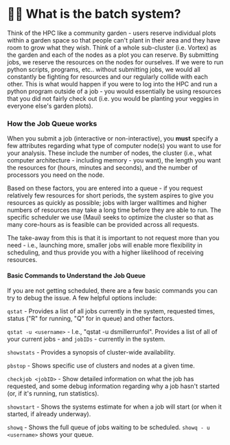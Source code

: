 # 👩🌾 What is the batch system?

Think of the HPC like a community garden - users reserve individual plots within a garden space so that people can't plant in their area and they have room to grow what they wish. Think of a whole sub-cluster (i.e. Vortex) as the garden and each of the nodes as a plot you can reserve. By submitting jobs, we reserve the resources on the nodes for ourselves. If we were to run python scripts, programs, etc.. without submitting jobs, we would all constantly be fighting for resources and our regularly collide with each other. This is what would happen if you were to log into the HPC and run a python program outside of a job - you would essentially be using resources that you did not fairly check out (i.e. you would be planting your veggies in everyone else's garden plots).

### How the Job Queue works

When you submit a job (interactive or non-interactive), you **must** specify a few attributes regarding what type of computer node(s) you want to use for your analysis.  These include the number of nodes, the cluster (i.e., what computer architecture - including memory - you want), the length you want the resources for (hours, minutes and seconds), and the number of processors you need on the node. 

Based on these factors, you are entered into a queue - if you request relatively few resources for short periods, the system aspires to give you resources as quickly as possible; jobs with larger walltimes and higher numbers of resources may take a long time before they are able to run.  The specific scheduler we use (Maui) seeks to optimize the cluster so that as many core-hours as is feasible can be provided across all requests.

The take-away from this is that it is important to not request more than you need - i.e., launching more, smaller jobs will enable more flexibility in scheduling, and thus provide you with a higher likelihood of receiving resources.

#### Basic Commands to Understand the Job Queue

If you are not getting scheduled, there are a few basic commands you can try to debug the issue. A few helpful options include:

`qstat` - Provides a list of all jobs currently in the system, requested times, status ("R" for running, "Q" for in queue) and other factors.

`qstat -u <username>` - I.e., "qstat -u dsmillerrunfol".  Provides a list of all of your current jobs - and `jobIDs` - currently in the system.

`showstats` - Provides a synopsis of cluster-wide availability.

`pbstop` - Shows specific use of clusters and nodes at a given time.

`checkjob <jobID>` - Show detailed information on what the job has requested, and some debug information regarding why a job hasn't started (or, if it's running, run statistics).

`showstart` - Shows the systems estimate for when a job will start (or when it started, if already underway).  

`showq` - Shows the full queue of jobs waiting to be scheduled.  `showq - u <username>` shows your queue.

####
